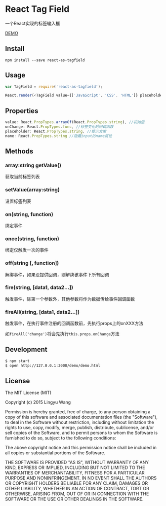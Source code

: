 # React Tag Field

一个React实现的标签输入框

[DEMO](http://lingyucoder.github.io/react-as-tagfield/demo/demo.html)

## Install

```
npm install --save react-as-tagfield
```

## Usage

```javascript
var TagField = require('react-as-tagfield');

React.render(<TagField value={['JavaScript', 'CSS', 'HTML']} placeholder="输入新标签" onChange={this.handleTagChange}/>, container)
```

## Properties

```jsx
value: React.PropTypes.arrayOf(React.PropTypes.string), //初始值
onChange: React.PropTypes.func, //标签变化的回调函数
placeholder: React.PropTypes.string, //提示文案
name: React.PropTypes.string //隐藏input的name属性
```

## Methods

### array:string getValue()

获取当前标签列表

### setValue(array:string)

设置标签列表

### on(string, function)

绑定事件

### once(string, function)

绑定仅触发一次的事件

### off(string [, function])

解绑事件，如果没提供回调，则解绑该事件下所有回调

### fire(string, [data1, data2...])

触发事件，除第一个参数外，其他参数将作为数据传给事件回调函数

### fireAll(string, [data1, data2...])

触发事件，在执行事件注册的回调函数前，先执行props上的onXXX方法

如`fireAll('change')`将会先执行`this.props.onChange`方法

## Development

```bash
$ npm start
$ open http://127.0.0.1:3000/demo/demo.html
```

## License

The MIT License (MIT)

Copyright (c) 2015 Lingyu Wang

Permission is hereby granted, free of charge, to any person obtaining a copy
of this software and associated documentation files (the "Software"), to deal
in the Software without restriction, including without limitation the rights
to use, copy, modify, merge, publish, distribute, sublicense, and/or sell
copies of the Software, and to permit persons to whom the Software is
furnished to do so, subject to the following conditions:

The above copyright notice and this permission notice shall be included in all
copies or substantial portions of the Software.

THE SOFTWARE IS PROVIDED "AS IS", WITHOUT WARRANTY OF ANY KIND, EXPRESS OR
IMPLIED, INCLUDING BUT NOT LIMITED TO THE WARRANTIES OF MERCHANTABILITY,
FITNESS FOR A PARTICULAR PURPOSE AND NONINFRINGEMENT. IN NO EVENT SHALL THE
AUTHORS OR COPYRIGHT HOLDERS BE LIABLE FOR ANY CLAIM, DAMAGES OR OTHER
LIABILITY, WHETHER IN AN ACTION OF CONTRACT, TORT OR OTHERWISE, ARISING FROM,
OUT OF OR IN CONNECTION WITH THE SOFTWARE OR THE USE OR OTHER DEALINGS IN THE
SOFTWARE.
